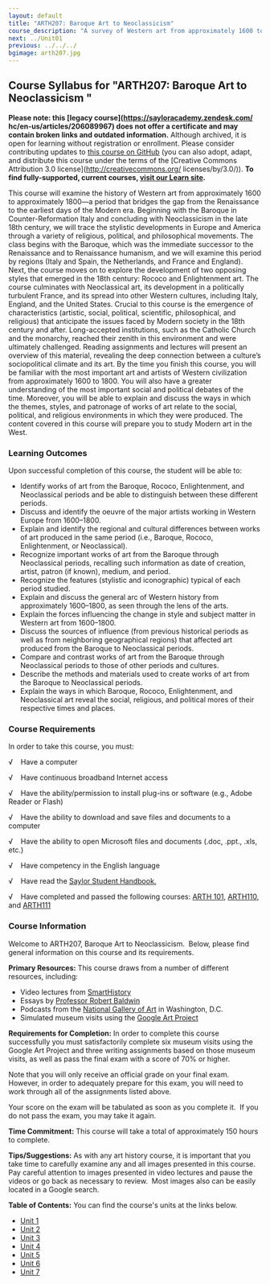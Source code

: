 ```yaml
---
layout: default
title: "ARTH207: Baroque Art to Neoclassicism"
course_description: "A survey of Western art from approximately 1600 to 1800. Covers artwork from the late Renaissance period to the earliest days of the Modern era, including the Baroque, Rococo, Enlightenment, and Neoclassical movements."
next: ../Unit01
previous: ../../../
bgimage: arth207.jpg
---
```

Course Syllabus for "ARTH207: Baroque Art to Neoclassicism "
------------------------------------------------------------

**Please note: this [legacy course](https://sayloracademy.zendesk.com/
hc/en-us/articles/206089967) does not offer a certificate and may contain 
broken links and outdated information.** Although archived, it is open 
for learning without registration or enrollment. Please consider contributing 
updates to [this course on GitHub](https://github.com/saylordotorg/course_arth207) 
(you can also adopt, adapt, and distribute this course under the terms of 
the [Creative Commons Attribution 3.0 license](http://creativecommons.org/
licenses/by/3.0/)). **To find fully-supported, current courses, [visit our 
Learn site](https://learn.saylor.org).**

This course will examine the history of Western art from approximately
1600 to approximately 1800—a period that bridges the gap from the
Renaissance to the earliest days of the Modern era. Beginning with the
Baroque in Counter-Reformation Italy and concluding with Neoclassicism
in the late 18th century, we will trace the stylistic developments in
Europe and America through a variety of religious, political, and
philosophical movements. The class begins with the Baroque, which was
the immediate successor to the Renaissance and to Renaissance humanism,
and we will examine this period by regions (Italy and Spain, the
Netherlands, and France and England). Next, the course moves on to
explore the development of two opposing styles that emerged in the 18th
century: Rococo and Enlightenment art. The course culminates with
Neoclassical art, its development in a politically turbulent France, and
its spread into other Western cultures, including Italy, England, and
the United States. Crucial to this course is the emergence of
characteristics (artistic, social, political, scientific, philosophical,
and religious) that anticipate the issues faced by Modern society in the
18th century and after. Long-accepted institutions, such as the Catholic
Church and the monarchy, reached their zenith in this environment and
were ultimately challenged. Reading assignments and lectures will
present an overview of this material, revealing the deep connection
between a culture’s sociopolitical climate and its art. By the time you
finish this course, you will be familiar with the most important art and
artists of Western civilization from approximately 1600 to 1800. You
will also have a greater understanding of the most important social and
political debates of the time. Moreover, you will be able to explain and
discuss the ways in which the themes, styles, and patronage of works of
art relate to the social, political, and religious environments in which
they were produced. The content covered in this course will prepare you
to study Modern art in the West.

### Learning Outcomes

Upon successful completion of this course, the student will be able to:

-   Identify works of art from the Baroque, Rococo, Enlightenment, and
    Neoclassical periods and be able to distinguish between these
    different periods.
-   Discuss and identify the oeuvre of the major artists working in
    Western Europe from 1600–1800.
-   Explain and identify the regional and cultural differences between
    works of art produced in the same period (i.e., Baroque, Rococo,
    Enlightenment, or Neoclassical).
-   Recognize important works of art from the Baroque through
    Neoclassical periods, recalling such information as date of
    creation, artist, patron (if known), medium, and period.
-   Recognize the features (stylistic and iconographic) typical of each
    period studied.
-   Explain and discuss the general arc of Western history from
    approximately 1600–1800, as seen through the lens of the arts.
-   Explain the forces influencing the change in style and subject
    matter in Western art from 1600–1800.
-   Discuss the sources of influence (from previous historical periods
    as well as from neighboring geographical regions) that affected art
    produced from the Baroque to Neoclassical periods.
-   Compare and contrast works of art from the Baroque through
    Neoclassical periods to those of other periods and cultures.
-   Describe the methods and materials used to create works of art from
    the Baroque to Neoclassical periods.
-   Explain the ways in which Baroque, Rococo, Enlightenment, and
    Neoclassical art reveal the social, religious, and political mores
    of their respective times and places.

### Course Requirements

In order to take this course, you must:  
  
 √    Have a computer  
  
 √    Have continuous broadband Internet access  
  
 √    Have the ability/permission to install plug-ins or software (e.g.,
Adobe Reader or Flash)  
  
 √    Have the ability to download and save files and documents to a
computer  
  
 √    Have the ability to open Microsoft files and documents (.doc,
.ppt., .xls, etc.)  
  
 √    Have competency in the English language

√    Have read the [Saylor Student
Handbook.](http://www.saylor.org/site/wp-content/uploads/2012/05/Saylor-StudentHandbook.pdf)

√    Have completed and passed the following courses: [ARTH
101](http://www.saylor.org/arth101), [ARTH110](http://www.saylor.org/arth110),
and [ARTH111](http://www.saylor.org/arth111)

### Course Information

Welcome to ARTH207, Baroque Art to Neoclassicism.  Below, please find
general information on this course and its requirements. 

**Primary Resources:** This course draws from a number of different
resources, including:

-   Video lectures from [SmartHistory](http://smarthistory.org/)
-   Essays by [Professor Robert
    Baldwin](http://www.socialhistoryofart.com/essaysthematic.htm)
-   Podcasts from the [National Gallery of
    Art](http://www.nga.gov/podcasts/index.shtm) in Washington, D.C.
-   Simulated museum visits using the [Google Art
    Project](http://www.googleartproject.com/)

**Requirements for Completion:** In order to complete this course
successfully you must satisfactorily complete six museum visits using
the Google Art Project and three writing assignments based on those
museum visits, as well as pass the final exam with a score of 70% or
higher.

Note that you will only receive an official grade on your final exam. 
However, in order to adequately prepare for this exam, you will need to
work through all of the assignments listed above.

Your score on the exam will be tabulated as soon as you complete it.  If
you do not pass the exam, you may take it again.

**Time Commitment:** This course will take a total of approximately 150
hours to complete.

**Tips/Suggestions:** As with any art history course, it is important
that you take time to carefully examine any and all images presented in
this course.  Pay careful attention to images presented in video
lectures and pause the videos or go back as necessary to review.  Most
images also can be easily located in a Google search.

**Table of Contents:** You can find the course's units at the links below.

- [Unit 1](https://legacy.saylor.org/arth207/Unit01/)
- [Unit 2](https://legacy.saylor.org/arth207/Unit02/)
- [Unit 3](https://legacy.saylor.org/arth207/Unit03/)
- [Unit 4](https://legacy.saylor.org/arth207/Unit04/)
- [Unit 5](https://legacy.saylor.org/arth207/Unit05/)
- [Unit 6](https://legacy.saylor.org/arth207/Unit06/)
- [Unit 7](https://legacy.saylor.org/arth207/Unit07/)
